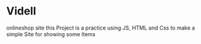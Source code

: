 # Videll
onlineshop site
this Project is a practice
using JS, HTML and Css to make a simple Site for showing some Items
